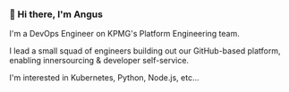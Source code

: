 ### 👋 Hi there, I'm Angus 

I'm a DevOps Engineer on KPMG's Platform Engineering team.

I lead a small squad of engineers building out our GitHub-based platform, enabling innersourcing & developer self-service.

I'm interested in Kubernetes, Python, Node.js, etc...

<!--
**angusjellis/angusjellis** is a ✨ _special_ ✨ repository because its `README.md` (this file) appears on your GitHub profile.

Here are some ideas to get you started:

- 🔭 I’m currently working on ...
- 🌱 I’m currently learning ...
- 👯 I’m looking to collaborate on ...
- 🤔 I’m looking for help with ...
- 💬 Ask me about ...
- 📫 How to reach me: ...
- 😄 Pronouns: ...
- ⚡ Fun fact: ...
-->
